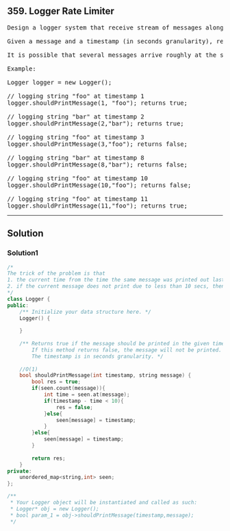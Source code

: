 ## 359. Logger Rate Limiter
<pre>
Design a logger system that receive stream of messages along with its timestamps, each message should be printed if and only if it is not printed in the last 10 seconds.

Given a message and a timestamp (in seconds granularity), return true if the message should be printed in the given timestamp, otherwise returns false.

It is possible that several messages arrive roughly at the same time.

Example:

Logger logger = new Logger();

// logging string "foo" at timestamp 1
logger.shouldPrintMessage(1, "foo"); returns true; 

// logging string "bar" at timestamp 2
logger.shouldPrintMessage(2,"bar"); returns true;

// logging string "foo" at timestamp 3
logger.shouldPrintMessage(3,"foo"); returns false;

// logging string "bar" at timestamp 8
logger.shouldPrintMessage(8,"bar"); returns false;

// logging string "foo" at timestamp 10
logger.shouldPrintMessage(10,"foo"); returns false;

// logging string "foo" at timestamp 11
logger.shouldPrintMessage(11,"foo"); returns true;
</pre>

------------------------------------------------------------

## Solution

### Solution1
```c++
/*
The trick of the problem is that
1. the current time from the time the same message was printed out last has to be less than 10 secs, not equal to
2. if the current message does not print due to less than 10 secs, then no need to update the time
*/
class Logger {
public:
    /** Initialize your data structure here. */
    Logger() {
        
    }
    
    /** Returns true if the message should be printed in the given timestamp, otherwise returns false.
        If this method returns false, the message will not be printed.
        The timestamp is in seconds granularity. */
    
    //O(1)
    bool shouldPrintMessage(int timestamp, string message) {
        bool res = true;
        if(seen.count(message)){
            int time = seen.at(message);
            if(timestamp - time < 10){
                res = false;
            }else{
                seen[message] = timestamp;
            }
        }else{
            seen[message] = timestamp;
        }
        
        return res;
    }
private:
    unordered_map<string,int> seen;
};

/**
 * Your Logger object will be instantiated and called as such:
 * Logger* obj = new Logger();
 * bool param_1 = obj->shouldPrintMessage(timestamp,message);
 */

```
